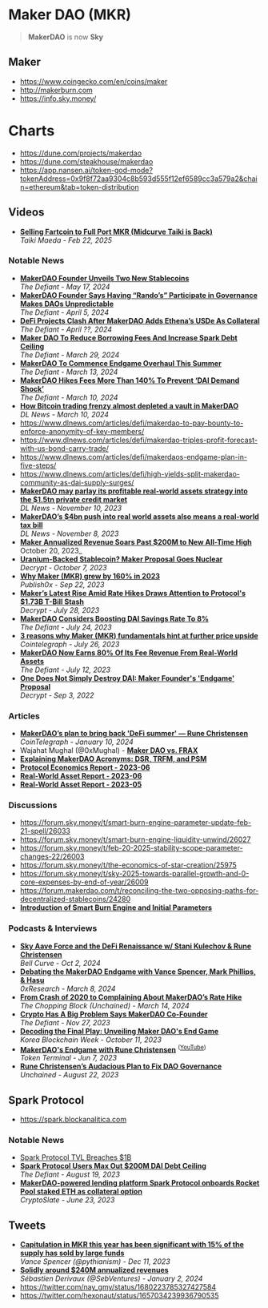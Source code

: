 # Maker DAO (MKR)
> **MakerDAO** is now **Sky**

## Maker

- https://www.coingecko.com/en/coins/maker
- http://makerburn.com
- https://info.sky.money/

# Charts
- https://dune.com/projects/makerdao
- https://dune.com/steakhouse/makerdao
- https://app.nansen.ai/token-god-mode?tokenAddress=0x9f8f72aa9304c8b593d555f12ef6589cc3a579a2&chain=ethereum&tab=token-distribution

## Videos
- [**Selling Fartcoin to Full Port MKR (Midcurve Taiki is Back)**](https://www.youtube.com/watch?v=yqU0iXsoZOk)
  <br/>_Taiki Maeda - Feb 22, 2025_

### Notable News
- [**MakerDAO Founder Unveils Two New Stablecoins**](https://thedefiant.io/news/defi/makerdao-founder-unveils-two-new-stablecoins)
  <br/>_The Defiant - May 17, 2024_
- [**MakerDAO Founder Says Having “Rando’s” Participate in Governance Makes DAOs Unpredictable**](https://thedefiant.io/makerdao-founder-says-having-rando-s-participate-in-governance-makes-daos-unpredictable)
  <br/>_The Defiant - April 5, 2024_
- [**DeFi Projects Clash After MakerDAO Adds Ethena’s USDe As Collateral**](https://thedefiant.io/defi-projects-clash-after-makerdao-adds-ethena-s-usde-as-collateral)
  <br/>_The Defiant - April ??, 2024_
- [**Maker DAO To Reduce Borrowing Fees And Increase Spark Debt Ceiling**](https://thedefiant.io/maker-dao-to-reduce-borrowing-fees-and-increase-spark-debt-ceiling)
  <br/>_The Defiant - March 29, 2024_
- [**MakerDAO To Commence Endgame Overhaul This Summer**](https://thedefiant.io/makerdao-to-commence-endgame-overhaul-this-summer)
  <br/>_The Defiant - March 13, 2024_
- [**MakerDAO Hikes Fees More Than 140% To Prevent ‘DAI Demand Shock’**](https://thedefiant.io/makerdao-hikes-fees-more-than-140-to-prevent-dai-demand-shock)
  <br/>_The Defiant - March 10, 2024_
- [**How Bitcoin trading frenzy almost depleted a vault in MakerDAO**](https://www.dlnews.com/articles/defi/bitcoin-trading-frenzy-nearly-depletes-a-makerdao-vault/)
  <br/>_DL News - March 10, 2024_
- https://www.dlnews.com/articles/defi/makerdao-to-pay-bounty-to-enforce-anonymity-of-key-members/
- https://www.dlnews.com/articles/defi/makerdao-triples-profit-forecast-with-us-bond-carry-trade/
- https://www.dlnews.com/articles/defi/makerdaos-endgame-plan-in-five-steps/
- https://www.dlnews.com/articles/defi/high-yields-split-makerdao-community-as-dai-supply-surges/
- [**MakerDAO may parlay its profitable real-world assets strategy into the $1.5tn private credit market**](https://www.dlnews.com/articles/defi/how-defi-lender-makerdao-may-expand-into-private-credit/)
  <br/>_DL News - November 10, 2023_
- [**MakerDAO’s $4bn push into real world assets also means a real-world tax bill**](https://www.dlnews.com/articles/defi/makerdao-pays-over-a-million-in-stamp-duty-tax-to-switzerland/)
  <br/>_DL News - November 8, 2023_
- [**Maker Annualized Revenue Soars Past $200M to New All-Time High**](https://decrypt.co/202515/maker-annualized-revenue-soars-past-200m-to-new-all-time-high)
  <br/>October 20, 2023_
- [**Uranium-Backed Stablecoin? Maker Proposal Goes Nuclear**](https://decrypt.co/200422/uranium-backed-stablecoin-maker-proposal-goes-nuclear)
  <br/>_Decrypt - October 7, 2023_
- [**Why Maker (MKR) grew by 160% in 2023**](https://www.publish0x.com/stormgain/why-maker-mkr-grew-by-160-percent-in-2023-xxvoegm)
  <br/>_Publish0x - Sep 22, 2023_
- [**Maker’s Latest Rise Amid Rate Hikes Draws Attention to Protocol's $1.73B T-Bill Stash**](https://.co/150430/makers-latest-rise-amid-rate-hikes-draws-attention-protocol-1-73b-t-bill-stash)
  <br/>_Decrypt - July 28, 2023_
- [**MakerDAO Considers Boosting DAI Savings Rate To 8%**](https://thedefiant.io/makerdao-considers-boosting-dai-savings-rate-to-8)
  <br/>_The Defiant - July 24, 2023_
- [**3 reasons why Maker (MKR) fundamentals hint at further price upside**](https://cointelegraph.com/news/3-reasons-why-maker-mkr-hint-at-further-price-upside)
  <br/>_Cointelegraph - July 26, 2023_
- [**MakerDAO Now Earns 80% Of Its Fee Revenue From Real-World Assets**](https://thedefiant.io/makerdao-now-earns-80-of-its-fee-revenue-from-real-world-assets)
  <br/>_The Defiant - July 12, 2023_
- [**One Does Not Simply Destroy DAI: Maker Founder's 'Endgame' Proposal**](https://decrypt.co/108858/one-does-not-simply-destroy-dai-maker-founders-endgame-proposal)
  <br/>_Decrypt - Sep 3, 2022_

### Articles
- [**MakerDAO’s plan to bring back 'DeFi summer' — Rune Christensen**](https://cointelegraph.com/magazine/makerdao-defi-summer-2024-rune-christensen-interview/)
  <br/>_CoinTelegraph - January 10, 2024_
- Wajahat Mughal (@0xMughal) - [**Maker DAO vs. FRAX**](https://twitter.com/0xMughal/status/1718736102268584221)
- [**Explaining MakerDAO Acronyms: DSR, TRFM, and PSM**](https://www.publish0x.com/cryptoeq/explaining-makerdao-acronyms-dsr-trfm-and-psm-xjdjogz)
- [**Protocol Economics Report - 2023-06**](https://forum.makerdao.com/t/protocol-economics-report-2023-06/21491/1)
- [**Real-World Asset Report - 2023-06**](https://forum.makerdao.com/t/real-world-asset-report-2023-06/21461)
- [**Real-World Asset Report - 2023-05**](https://forum.makerdao.com/t/real-world-asset-report-2023-05/21225)

### Discussions
- https://forum.sky.money/t/smart-burn-engine-parameter-update-feb-21-spell/26033
- https://forum.sky.money/t/smart-burn-engine-liquidity-unwind/26027
- https://forum.sky.money/t/feb-20-2025-stability-scope-parameter-changes-22/26003
- https://forum.sky.money/t/the-economics-of-star-creation/25975
- https://forum.sky.money/t/sky-2025-towards-parallel-growth-and-0-core-expenses-by-end-of-year/26009
- https://forum.makerdao.com/t/reconciling-the-two-opposing-paths-for-decentralized-stablecoins/24280
- [**Introduction of Smart Burn Engine and Initial Parameters**](https://forum.makerdao.com/t/introduction-of-smart-burn-engine-and-initial-parameters/21201/2)

### Podcasts & Interviews
- [**Sky Aave Force and the DeFi Renaissance w/ Stani Kulechov & Rune Christensen**](https://www.youtube.com/watch?v=2n_5xL2Hbh8)
  <br/>_Bell Curve - Oct 2, 2024_
- [**Debating the MakerDAO Endgame with Vance Spencer, Mark Phillips, & Hasu**](https://www.youtube.com/watch?v=Sb3WPcG7HA8)
  <br/>_0xResearch - March 8, 2024_
- [**From Crash of 2020 to Complaining About MakerDAO’s Rate Hike**](https://www.youtube.com/watch?v=T1Tx1FG0KQQ)
  <br/>_The Chopping Block (Unchained) - March 14, 2024_
- [**Crypto Has A Big Problem Says MakerDAO Co-Founder**](https://www.youtube.com/watch?v=KU8otKxaXr8)
  <br/>_The Defiant - Nov 27, 2023_
- [**Decoding the Final Play: Unveiling Maker DAO's End Game**](https://www.youtube.com/watch?v=14bKR_gckxw)
  <br/>_Korea Blockchain Week - October 11, 2023_
- [**MakerDAO's Endgame with Rune Christensen**](https://tokenterminal.com/interview/makerdao-endgame) <sup>([YouTube](https://www.youtube.com/watch?v=_MaAnF97Qiw))</sup>
  <br/>_Token Terminal - Jun 7, 2023_
- [**Rune Christensen’s Audacious Plan to Fix DAO Governance**](https://www.youtube.com/watch?v=A1igTqpoPHg)
  <br/>_Unchained - August 22, 2023_

## Spark Protocol

- https://spark.blockanalitica.com

### Notable News
- [Spark Protocol TVL Breaches $1B](https://thedefiant.io/spark-protocol-tvl-breaches-usd1b)
- [**Spark Protocol Users Max Out $200M DAI Debt Ceiling**](https://thedefiant.io/spark-protocol-users-max-out-usd200m-dai-debt-ceiling)
  <br/>_The Defiant - August 19, 2023_
- [**MakerDAO-powered lending platform Spark Protocol onboards Rocket Pool staked ETH as collateral option**](https://cryptoslate.com/makerdao-powered-lending-platform-spark-protocol-onboards-rocket-pool-staked-eth-as-collateral-option/)
  <br/>_CryptoSlate - June 23, 2023_

## Tweets
- [**Capitulation in MKR this year has been significant with 15% of the supply has sold by large funds**](https://twitter.com/pythianism/status/1734249684103999605)
  <br/>_Vance Spencer (@pythianism) - Dec 11, 2023_
- [**Solidly around $240M annualized revenues**](https://twitter.com/SebVentures/status/1742127375444263114)
  <br/>_Sébastien Derivaux (@SebVentures) - January 2, 2024_
- https://twitter.com/nay_gmy/status/1680223785327427584
- https://twitter.com/hexonaut/status/1657034239936790535

